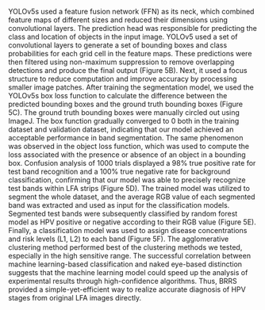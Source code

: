 
  YOLOv5s used a feature fusion network (FFN) as its neck, which combined feature maps of different sizes and reduced their dimensions using convolutional layers. The prediction head was responsible for predicting the class and location of objects in the input image. YOLOv5 used a set of convolutional layers to generate a set of bounding boxes and class probabilities for each grid cell in the feature maps. These predictions were then filtered using non-maximum suppression to remove overlapping detections and produce the final output (Figure 5B). Next, it used a focus structure to reduce computation and improve accuracy by processing smaller image patches. 
  After training the segmentation model, we used the YOLOv5s box loss function to calculate the difference between the predicted bounding boxes and the ground truth bounding boxes (Figure 5C). The ground truth bounding boxes were manually circled out using ImageJ. The box function gradually converged to 0 both in the training dataset and validation dataset, indicating that our model achieved an acceptable performance in band segmentation. The same phenomenon was observed in the object loss function, which was used to compute the loss associated with the presence or absence of an object in a bounding box. Confusion analysis of 1000 trials displayed a 98% true positive rate for test band recognition and a 100% true negative rate for background classification, confirming that our model was able to precisely recognize test bands within LFA strips (Figure 5D).
  The trained model was utilized to segment the whole dataset, and the average RGB value of each segmented band was extracted and used as input for the classification models.  Segmented test bands were subsequently classified by random forest model as HPV positive or negative according to their RGB value (Figure 5E). Finally, a classification model was used to assign disease concentrations and risk levels (L1, L2) to each band (Figure 5F). The agglomerative clustering method performed best of the clustering methods we tested, especially in the high sensitive range. The successful correlation between machine learning-based classification and naked eye-based distinction suggests that the machine learning model could speed up the analysis of experimental results through high-confidence algorithms. Thus, BRRS provided a simple-yet-efficient way to realize accurate diagnosis of HPV stages from original LFA images directly.
